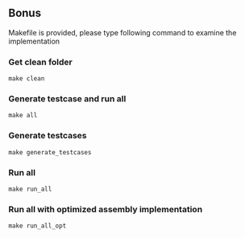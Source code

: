 ## Bonus

Makefile is provided, please type following command to examine the implementation

### Get clean folder
```
make clean
```

### Generate testcase and run all
```
make all
```

### Generate testcases
```
make generate_testcases
```

### Run all 
```
make run_all
```

### Run all with optimized assembly implementation
```
make run_all_opt
```